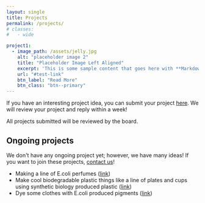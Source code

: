 ```yaml
---
layout: single
title: Projects
permalink: /projects/
# classes: 
#   - wide

project1:
  - image_path: /assets/jelly.jpg
    alt: "placeholder image 2"
    title: "Placeholder Image Left Aligned"
    excerpt: 'This is some sample content that goes here with **Markdown** formatting. Left aligned with `type="left"`'
    url: "#test-link"
    btn_label: "Read More"
    btn_class: "btn--primary"
---
```


<!-- This is the projects landing page. -->

If you have an interesting project idea, you can submit your project [here][submit-a-project]. We will review your project and reply within a week!

[submit-a-project]: https://goo.gl/forms/DMn70FEgAVr0pvnw1

All projects submitted will be reviewed by the board.

## Ongoing projects

We don't have any ongoing project yet; however, we have many ideas! If you want to join these projects, [contact us]!

[contact us]: /contact-us/

- Making a line of E.coli perfumes ([link][ecoli-perfumes])
- Make cool biodegradable plastic things like a line of plates and cups using synthetic biology produced plastic ([link][bio-plastic])
- Dye some clothes with E.coli produced pigments ([link][ecoli-dye])

[ecoli-perfumes]: https://2006.igem.org/wiki/index.php/MIT_2006
[bio-plastic]: https://wyss.harvard.edu/technology/chitosan-bioplastic/
[ecoli-dye]: http://revolutionbio.co/synthetic-biology-indigo-is-your-color/


